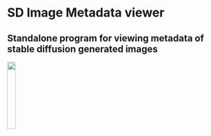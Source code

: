# SD Image Metadata viewer
Standalone program for viewing metadata of stable diffusion generated images
-----------
<img src="https://github.com/maagic6/sd_image/assets/80424597/f2829909-002e-45a1-94aa-635fca36178c" width=20% height=20%>
